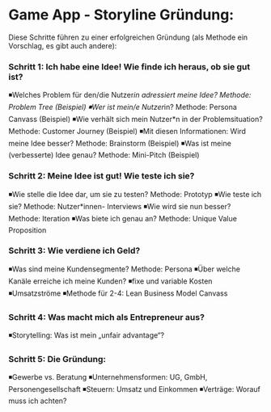 # Game App - Storyline Gründung:

Diese Schritte führen zu einer erfolgreichen Gründung (als Methode ein Vorschlag, es gibt auch andere):

### Schritt 1: Ich habe eine Idee! Wie finde ich heraus, ob sie gut ist?
◾Welches Problem für den/die Nutzer*in adressiert meine Idee? Methode: Problem Tree (Beispiel)
◾Wer ist mein/e Nutzer*in? Methode: Persona Canvass (Beispiel)
◾Wie verhält sich mein Nutzer*n in der Problemsituation? Methode: Customer Journey (Beispiel)
◾Mit diesen Informationen: Wird meine Idee besser? Methode: Brainstorm (Beispiel)
◾Was ist meine (verbesserte) Idee genau? Methode: Mini-Pitch (Beispiel)

### Schritt 2: Meine Idee ist gut! Wie teste ich sie?
◾Wie stelle die Idee dar, um sie zu testen? Methode: Prototyp
◾Wie teste ich sie? Methode: Nutzer*innen- Interviews
◾Wie wird sie nun besser? Methode: Iteration
◾Was biete ich genau an? Methode: Unique Value Proposition

### Schritt 3: Wie verdiene ich Geld?
◾Was sind meine Kundensegmente? Methode: Persona
◾Über welche Kanäle erreiche ich meine Kunden?
◾fixe und variable Kosten
◾Umsatzströme
◾Methode für 2-4: Lean Business Model Canvass

### Schritt 4: Was macht mich als Entrepreneur aus?
◾Storytelling: Was ist mein „unfair advantage“?

### Schritt 5: Die Gründung:
◾Gewerbe vs. Beratung
◾Unternehmensformen: UG, GmbH, Personengesellschaft
◾Steuern: Umsatz und Einkommen
◾Verträge: Worauf muss ich achten?
